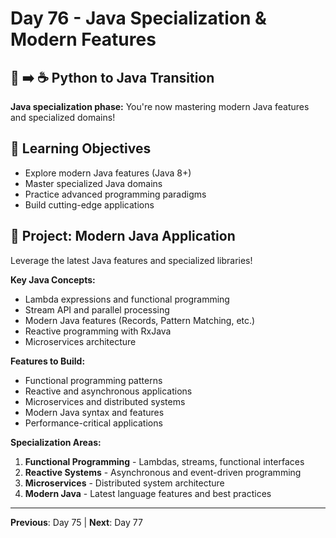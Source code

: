 # Day 76 - Java Specialization & Modern Features

## 🐍 ➡️ ☕ Python to Java Transition

**Java specialization phase:** You're now mastering modern Java features and specialized domains!

## 🎯 Learning Objectives
- Explore modern Java features (Java 8+)
- Master specialized Java domains
- Practice advanced programming paradigms
- Build cutting-edge applications

## 🚀 Project: Modern Java Application
Leverage the latest Java features and specialized libraries!

**Key Java Concepts:**
- Lambda expressions and functional programming
- Stream API and parallel processing
- Modern Java features (Records, Pattern Matching, etc.)
- Reactive programming with RxJava
- Microservices architecture

**Features to Build:**
- Functional programming patterns
- Reactive and asynchronous applications
- Microservices and distributed systems
- Modern Java syntax and features
- Performance-critical applications

**Specialization Areas:**
1. **Functional Programming** - Lambdas, streams, functional interfaces
2. **Reactive Systems** - Asynchronous and event-driven programming
3. **Microservices** - Distributed system architecture
4. **Modern Java** - Latest language features and best practices

---
**Previous**: Day 75 | **Next**: Day 77
